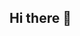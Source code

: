 ## Hi there 👋

<!--
**Anushkadam4/Anushkadam4** is a ✨ _special_ ✨ repository because its `README.md` (this file) appears on your GitHub profile.
<h1 align="center">Hi 👋, I'm Anushka Dam</h1>
<h3 align="center">A passionate frontend developer from India</h3>

- 🌱 I’m currently learning **DSA, Backend Development**

- 📫 How to reach me **anushkadam04@gmail.com**

- ⚡ Fun fact **I like reading books more than anything!**

<h3 align="left">Connect with me:</h3>
<p align="left">
<a href="https://instagram.com/anushkadam_24" target="blank"><img align="center" src="https://raw.githubusercontent.com/rahuldkjain/github-profile-readme-generator/master/src/images/icons/Social/instagram.svg" alt="anushkadam_24" height="30" width="40" /></a>
</p>

<h3 align="left">Languages and Tools:</h3>
<p align="left"> <a href="https://www.cprogramming.com/" target="_blank" rel="noreferrer"> <img src="https://raw.githubusercontent.com/devicons/devicon/master/icons/c/c-original.svg" alt="c" width="40" height="40"/> </a> <a href="https://www.w3schools.com/css/" target="_blank" rel="noreferrer"> <img src="https://raw.githubusercontent.com/devicons/devicon/master/icons/css3/css3-original-wordmark.svg" alt="css3" width="40" height="40"/> </a> <a href="https://www.w3.org/html/" target="_blank" rel="noreferrer"> <img src="https://raw.githubusercontent.com/devicons/devicon/master/icons/html5/html5-original-wordmark.svg" alt="html5" width="40" height="40"/> </a> </p>

Here are some ideas to get you started:

- 🔭 I’m currently working on ...
- 🌱 I’m currently learning ...
- 👯 I’m looking to collaborate on ...
- 🤔 I’m looking for help with ...
- 💬 Ask me about ...
- 📫 How to reach me: ...
- 😄 Pronouns: ...
- ⚡ Fun fact: ...
-->
